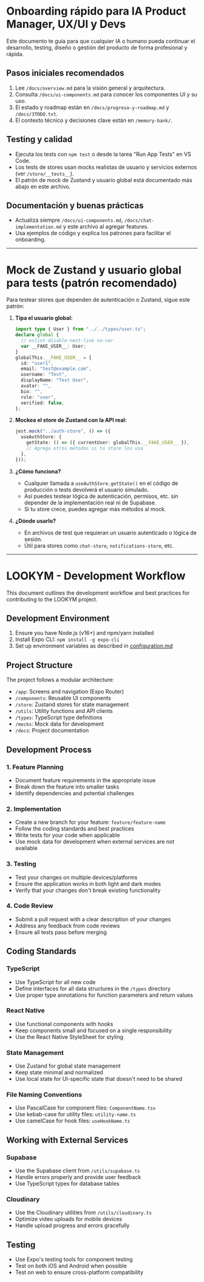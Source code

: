 
# Onboarding rápido para IA Product Manager, UX/UI y Devs

Este documento te guía para que cualquier IA o humano pueda continuar el desarrollo, testing, diseño o gestión del producto de forma profesional y rápida.

## Pasos iniciales recomendados

1. Lee `/docs/overview.md` para la visión general y arquitectura.
2. Consulta `/docs/ui-components.md` para conocer los componentes UI y su uso.
3. El estado y roadmap están en `/docs/progreso-y-roadmap.md` y `/docs/3TODO.txt`.
4. El contexto técnico y decisiones clave están en `/memory-bank/`.

## Testing y calidad

- Ejecuta los tests con `npm test` o desde la tarea "Run App Tests" en VS Code.
- Los tests de stores usan mocks realistas de usuario y servicios externos (ver `/store/__tests__`).
- El patrón de mock de Zustand y usuario global está documentado más abajo en este archivo.

## Documentación y buenas prácticas

- Actualiza siempre `/docs/ui-components.md`, `/docs/chat-implementation.md` y este archivo al agregar features.
- Usa ejemplos de código y explica los patrones para facilitar el onboarding.

---

# Mock de Zustand y usuario global para tests (patrón recomendado)

Para testear stores que dependen de autenticación o Zustand, sigue este patrón:

1. **Tipa el usuario global:**

   ```ts
   import type { User } from "../../types/user.ts";
   declare global {
     // eslint-disable-next-line no-var
     var __FAKE_USER__: User;
   }
   globalThis.__FAKE_USER__ = {
     id: "user1",
     email: "test@example.com",
     username: "Test",
     displayName: "Test User",
     avatar: "",
     bio: "",
     role: "user",
     verified: false,
   };
   ```

2. **Mockea el store de Zustand con la API real:**

   ```ts
   jest.mock("../auth-store", () => ({
     useAuthStore: {
       getState: () => ({ currentUser: globalThis.__FAKE_USER__ }),
       // Agrega otros métodos si tu store los usa
     },
   }));
   ```

3. **¿Cómo funciona?**
   - Cualquier llamada a `useAuthStore.getState()` en el código de producción o tests devolverá el usuario simulado.
   - Así puedes testear lógica de autenticación, permisos, etc. sin depender de la implementación real ni de Supabase.
   - Si tu store crece, puedes agregar más métodos al mock.

4. **¿Dónde usarlo?**
   - En archivos de test que requieran un usuario autenticado o lógica de sesión.
   - Útil para stores como `chat-store`, `notifications-store`, etc.

---

# LOOKYM - Development Workflow

This document outlines the development workflow and best practices for contributing to the LOOKYM project.

## Development Environment

1. Ensure you have Node.js (v16+) and npm/yarn installed
2. Install Expo CLI: `npm install -g expo-cli`
3. Set up environment variables as described in [configuration.md](./configuration.md)

## Project Structure

The project follows a modular architecture:

- `/app`: Screens and navigation (Expo Router)
- `/components`: Reusable UI components
- `/store`: Zustand stores for state management
- `/utils`: Utility functions and API clients
- `/types`: TypeScript type definitions
- `/mocks`: Mock data for development
- `/docs`: Project documentation

## Development Process

### 1. Feature Planning

- Document feature requirements in the appropriate issue
- Break down the feature into smaller tasks
- Identify dependencies and potential challenges

### 2. Implementation

- Create a new branch for your feature: `feature/feature-name`
- Follow the coding standards and best practices
- Write tests for your code when applicable
- Use mock data for development when external services are not available

### 3. Testing

- Test your changes on multiple devices/platforms
- Ensure the application works in both light and dark modes
- Verify that your changes don't break existing functionality

### 4. Code Review

- Submit a pull request with a clear description of your changes
- Address any feedback from code reviews
- Ensure all tests pass before merging

## Coding Standards

### TypeScript

- Use TypeScript for all new code
- Define interfaces for all data structures in the `/types` directory
- Use proper type annotations for function parameters and return values

### React Native

- Use functional components with hooks
- Keep components small and focused on a single responsibility
- Use the React Native StyleSheet for styling

### State Management

- Use Zustand for global state management
- Keep state minimal and normalized
- Use local state for UI-specific state that doesn't need to be shared

### File Naming Conventions

- Use PascalCase for component files: `ComponentName.tsx`
- Use kebab-case for utility files: `utility-name.ts`
- Use camelCase for hook files: `useHookName.ts`

## Working with External Services

### Supabase

- Use the Supabase client from `/utils/supabase.ts`
- Handle errors properly and provide user feedback
- Use TypeScript types for database tables

### Cloudinary

- Use the Cloudinary utilities from `/utils/cloudinary.ts`
- Optimize video uploads for mobile devices
- Handle upload progress and errors gracefully

## Testing

- Use Expo's testing tools for component testing
- Test on both iOS and Android when possible
- Test on web to ensure cross-platform compatibility
